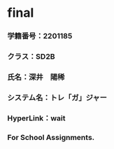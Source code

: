 # final

### 学籍番号：2201185
### クラス：SD2B
### 氏名：深井　陽稀
### システム名：トレ「ガ」ジャー
### HyperLink：wait
### For School Assignments.
